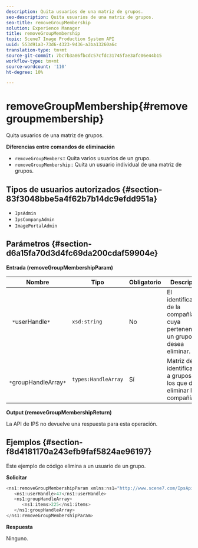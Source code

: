 ```yaml
---
description: Quita usuarios de una matriz de grupos.
seo-description: Quita usuarios de una matriz de grupos.
seo-title: removeGroupMembership
solution: Experience Manager
title: removeGroupMembership
topic: Scene7 Image Production System API
uuid: 553d91a3-73d6-4323-9436-a3ba13260a6c
translation-type: tm+mt
source-git-commit: 7bc7b3a86fbcdc57cfdc31745fae3afc06e44b15
workflow-type: tm+mt
source-wordcount: '110'
ht-degree: 10%

---
```



# removeGroupMembership{#removegroupmembership}

Quita usuarios de una matriz de grupos.

**Diferencias entre comandos de eliminación**

* `removeGroupMembers`:: Quita varios usuarios de un grupo.
* `removeGroupMembership`:: Quita un usuario individual de una matriz de grupos.

## Tipos de usuarios autorizados {#section-83f3048bbe5a4f62b7b14dc9efdd951a}

* `IpsAdmin`
* `IpsCompanyAdmin`
* `ImagePortalAdmin`

## Parámetros {#section-d6a15fa70d3d4fc69da200cdaf59904e}

**Entrada (removeGroupMembershipParam)**

| Nombre | Tipo | Obligatorio | Descripción |
|---|---|---|---|
| ` *`userHandle`*` | `xsd:string` | No | El identificador de la compañía cuya pertenencia a un grupo desea eliminar. |
| ` *`groupHandleArray`*` | `types:HandleArray` | Sí | Matriz de identificadores a grupos de los que desea eliminar la compañía. |

**Output (removeGroupMembershipReturn)**

La API de IPS no devuelve una respuesta para esta operación.

## Ejemplos {#section-f8d4181170a243efb9faf5824ae96197}

Este ejemplo de código elimina a un usuario de un grupo.

**Solicitar**

```java
<ns1:removeGroupMembershipParam xmlns:ns1="http://www.scene7.com/IpsApi/xsd">
   <ns1:userHandle>47</ns1:userHandle>
   <ns1:groupHandleArray>
      <ns1:items>225</ns1:items>
   </ns1:groupHandleArray>
</ns1:removeGroupMembershipParam>
```

**Respuesta**

Ninguno.
